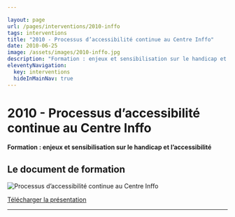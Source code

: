 ```yaml
---

layout: page
url: /pages/interventions/2010-inffo
tags: interventions
title: "2010 - Processus d’accessibilité continue au Centre Inffo"
date: 2010-06-25
image: /assets/images/2010-inffo.jpg
description: "Formation : enjeux et sensibilisation sur le handicap et l’accessibilité"
eleventyNavigation:
  key: interventions
  hideInMainNav: true
---
```


# 2010 - Processus d’accessibilité continue au Centre Inffo


**Formation : enjeux et sensibilisation sur le handicap et l’accessibilité** 



## Le document de formation

![Processus d’accessibilité continue au Centre Inffo](/assets/images/2010-inffo.jpg "Processus d’accessibilité continue au Centre Inffo")

[Télécharger la présentation](/assets/pdf/2010-inffo.pdf)
 
----

